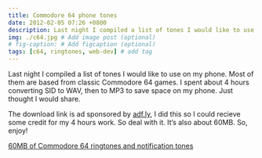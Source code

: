 ```yaml
---
title: Commodore 64 phone tones
date: 2012-02-05 07:26 +0800
description: Last night I compiled a list of tones I would like to use on my phone # Add post description (optional)
img: ./c64.jpg # Add image post (optional)
# fig-caption: # Add figcaption (optional)
tags: [c64, ringtones, web-dev] # add tag
---
```


Last night I compiled a list of tones I would like to use on my phone.
Most of them are based from classic Commodore 64 games. I spent about 4
hours converting SID to WAV, then to MP3 to save space on my phone. Just
thought I would share.

The download link is ad sponsored by [adf.ly][], I did this so I could
recieve some credit for my 4 hours work. So deal with it. It’s also
about 60MB. So, enjoy!

[60MB of Commodore 64 ringtones and notification tones][]

  [adf.ly]: http://adf.ly/?id=492079
  [60MB of Commodore 64 ringtones and notification tones]: http://adf.ly/843l1
